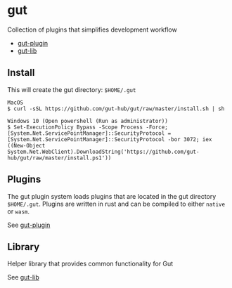 # gut

Collection of plugins that simplifies development workflow

* [gut-plugin](https://github.com/gut-hub/gut-plugin)
* [gut-lib](https://github.com/gut-hub/gut-lib)

## Install

This will create the gut directory: `$HOME/.gut`

```
MacOS
$ curl -sSL https://github.com/gut-hub/gut/raw/master/install.sh | sh

Windows 10 (Open powershell (Run as administrator))
$ Set-ExecutionPolicy Bypass -Scope Process -Force; [System.Net.ServicePointManager]::SecurityProtocol = [System.Net.ServicePointManager]::SecurityProtocol -bor 3072; iex ((New-Object System.Net.WebClient).DownloadString('https://github.com/gut-hub/gut/raw/master/install.ps1'))
```

## Plugins

The gut plugin system loads plugins that are located in the gut directory `$HOME/.gut`.
Plugins are written in rust and can be compiled to either `native` or `wasm`.

See [gut-plugin](https://github.com/gut-hub/gut-plugin)

## Library

Helper library that provides common functionality for Gut

See [gut-lib](https://github.com/gut-hub/gut-lib)
